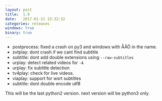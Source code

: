 ```yaml
---
layout: post
title:  1.9
date:   2017-01-21 15:32:32
categories: releases
windows: true
binary: true
---
```


* postprocess: fixed a crash on py3 and windows with ÅÄÖ in the name.
* svtplay: dont crash if we cant find subtitle
* subtitle: dont add double extensions using `--raw-subtitles`
* urplay: detect related videos for `-A`
* urplay: fix subtitle detection
* tv4play: check for live videos.
* viaplay: support for wsrt subtitles
* subtitle: dont double encode utf8

This will be the last python2 version. next version will be python3 only.
